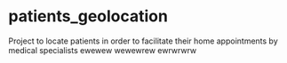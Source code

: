 # patients_geolocation
Project to locate patients in order to facilitate their home appointments by medical specialists
ewewew wewewrew ewrwrwrw
